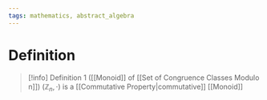 ```yaml
---
tags: mathematics, abstract_algebra
---
```


# Definition

> [!info] Definition 1 ([[Monoid]] of [[Set of Congruence Classes Modulo n]])
> $(\mathbb{Z}_n, \cdot)$ is a [[Commutative Property|commutative]] [[Monoid]]